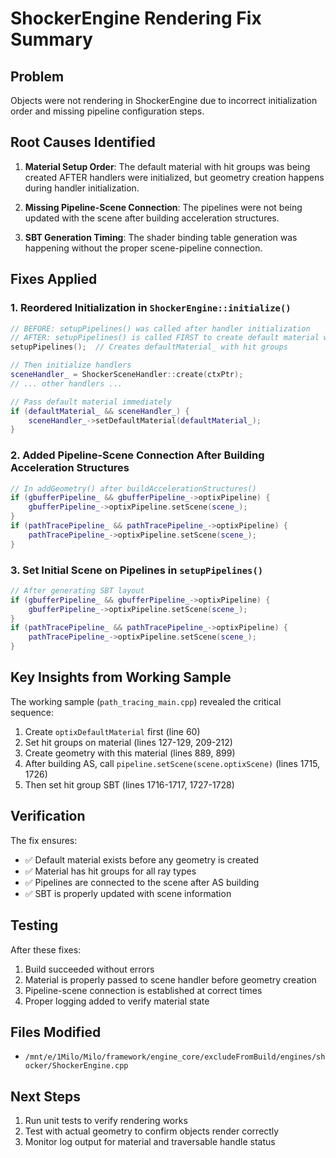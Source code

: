 # ShockerEngine Rendering Fix Summary

## Problem
Objects were not rendering in ShockerEngine due to incorrect initialization order and missing pipeline configuration steps.

## Root Causes Identified

1. **Material Setup Order**: The default material with hit groups was being created AFTER handlers were initialized, but geometry creation happens during handler initialization.

2. **Missing Pipeline-Scene Connection**: The pipelines were not being updated with the scene after building acceleration structures.

3. **SBT Generation Timing**: The shader binding table generation was happening without the proper scene-pipeline connection.

## Fixes Applied

### 1. Reordered Initialization in `ShockerEngine::initialize()`
```cpp
// BEFORE: setupPipelines() was called after handler initialization
// AFTER: setupPipelines() is called FIRST to create default material with hit groups
setupPipelines();  // Creates defaultMaterial_ with hit groups

// Then initialize handlers
sceneHandler_ = ShockerSceneHandler::create(ctxPtr);
// ... other handlers ...

// Pass default material immediately
if (defaultMaterial_ && sceneHandler_) {
    sceneHandler_->setDefaultMaterial(defaultMaterial_);
}
```

### 2. Added Pipeline-Scene Connection After Building Acceleration Structures
```cpp
// In addGeometry() after buildAccelerationStructures()
if (gbufferPipeline_ && gbufferPipeline_->optixPipeline) {
    gbufferPipeline_->optixPipeline.setScene(scene_);
}
if (pathTracePipeline_ && pathTracePipeline_->optixPipeline) {
    pathTracePipeline_->optixPipeline.setScene(scene_);
}
```

### 3. Set Initial Scene on Pipelines in `setupPipelines()`
```cpp
// After generating SBT layout
if (gbufferPipeline_ && gbufferPipeline_->optixPipeline) {
    gbufferPipeline_->optixPipeline.setScene(scene_);
}
if (pathTracePipeline_ && pathTracePipeline_->optixPipeline) {
    pathTracePipeline_->optixPipeline.setScene(scene_);
}
```

## Key Insights from Working Sample

The working sample (`path_tracing_main.cpp`) revealed the critical sequence:

1. Create `optixDefaultMaterial` first (line 60)
2. Set hit groups on material (lines 127-129, 209-212)
3. Create geometry with this material (lines 889, 899)
4. After building AS, call `pipeline.setScene(scene.optixScene)` (lines 1715, 1726)
5. Then set hit group SBT (lines 1716-1717, 1727-1728)

## Verification

The fix ensures:
- ✅ Default material exists before any geometry is created
- ✅ Material has hit groups for all ray types
- ✅ Pipelines are connected to the scene after AS building
- ✅ SBT is properly updated with scene information

## Testing

After these fixes:
1. Build succeeded without errors
2. Material is properly passed to scene handler before geometry creation
3. Pipeline-scene connection is established at correct times
4. Proper logging added to verify material state

## Files Modified
- `/mnt/e/1Milo/Milo/framework/engine_core/excludeFromBuild/engines/shocker/ShockerEngine.cpp`

## Next Steps
1. Run unit tests to verify rendering works
2. Test with actual geometry to confirm objects render correctly
3. Monitor log output for material and traversable handle status